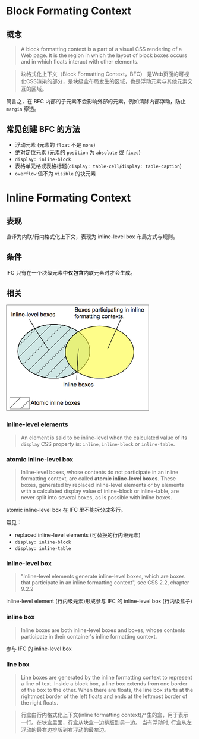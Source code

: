 # Block Formating Context
## 概念
> A block formatting context is a part of a visual CSS rendering of a Web page. It is the region in which the layout of block boxes occurs and in which floats interact with other elements.

> 块格式化上下文（Block Formatting Context，BFC） 是Web页面的可视化CSS渲染的部分，是块级盒布局发生的区域，也是浮动元素与其他元素交互的区域。

简言之，在 BFC 内部的子元素不会影响外部的元素，例如清除内部浮动，防止 `margin` 穿透。

## 常见创建 BFC 的方法
- 浮动元素 (元素的 `float` 不是 `none`)
- 绝对定位元素 (元素的 `position` 为 `absolute` 或 `fixed`)
- `display: inline-block`
- 表格单元格或表格标题(`display: table-cell`/`display: table-caption`)
- `overflow` 值不为 `visible` 的块元素

# Inline Formating Context
## 表现
直译为内联/行内格式化上下文，表现为 inline-level box 布局方式与规则。
## 条件
IFC 只有在一个块级元素中**仅包含**内联元素时才会生成。
## 相关
![venn_inlines](./images/venn_inlines.png)
### Inline-level elements 
> An element is said to be inline-level when the calculated value of its `display` CSS property is: `inline`, `inline-block` or `inline-table`.
### atomic inline-level box
> Inline-level boxes, whose contents do not participate in an inline formatting context, are called **atomic inline-level boxes**. These boxes, generated by replaced inline-level elements or by elements with a calculated display value of inline-block or inline-table, are never split into several boxes, as is possible with inline boxes.

atomic inline-level box 在 IFC 里不能拆分成多行。

常见：
- replaced inline-level elements (可替换的行内级元素)
- `display: inline-block` 
- `display: inline-table`

### inline-level box
> "Inline-level elements generate inline-level boxes, which are boxes that participate in an inline formatting context", see CSS 2.2, chapter 9.2.2

inline-level element (行内级元素)形成参与 IFC 的 inline-level box (行内级盒子)

### inline box
> Inline boxes are both inline-level boxes and boxes, whose contents participate in their container's inline formatting context. 

参与 IFC 的 inline-level box

### line box
> Line boxes are generated by the inline formatting context to represent a line of text. Inside a block box, a line box extends from one border of the box to the other. When there are floats, the line box starts at the rightmost border of the left floats and ends at the leftmost border of the right floats.

> 行盒由行内格式化上下文(inline formatting context)产生的盒，用于表示一行。在块盒里面，行盒从块盒一边排版到另一边。 当有浮动时, 行盒从左浮动的最右边排版到右浮动的最左边。
